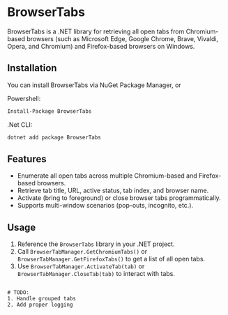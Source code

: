 # BrowserTabs

BrowserTabs is a .NET library for retrieving all open tabs from Chromium-based browsers (such as Microsoft Edge, Google Chrome, Brave, Vivaldi, Opera, and Chromium) and Firefox-based browsers on Windows.  

## Installation
You can install BrowserTabs via NuGet Package Manager, or

Powershell:
```bash
Install-Package BrowserTabs
```

.Net CLI:
```bash
dotnet add package BrowserTabs
```

## Features

- Enumerate all open tabs across multiple Chromium-based and Firefox-based browsers.
- Retrieve tab title, URL, active status, tab index, and browser name.
- Activate (bring to foreground) or close browser tabs programmatically.
- Supports multi-window scenarios (pop-outs, incognito, etc.).

## Usage

1. Reference the `BrowserTabs` library in your .NET project.
2. Call `BrowserTabManager.GetChromiumTabs()` or `BrowserTabManager.GetFirefoxTabs()` to get a list of all open tabs.
3. Use `BrowserTabManager.ActivateTab(tab)` or `BrowserTabManager.CloseTab(tab)` to interact with tabs.

````````

# TODO:
1. Handle grouped tabs
2. Add proper logging
